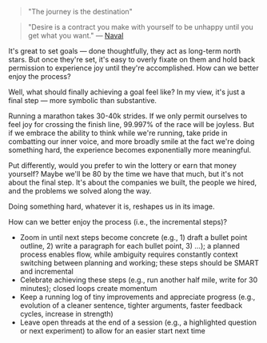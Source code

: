 >"The journey is the destination"

>"Desire is a contract you make with yourself to be unhappy until you get what you want." 
>— [Naval](https://www.navalmanack.com/almanack-of-naval-ravikant/every-desire-is-a-chosen-unhappiness)

It's great to set goals — done thoughtfully, they act as long-term north stars. But once they're set, it's easy to overly fixate on them and hold back permission to experience joy until they're accomplished. How can we better enjoy the process? 

Well, what should finally achieving a goal feel like? In my view, it's just a final step — more symbolic than substantive.

Running a marathon takes 30-40k strides. If we only permit ourselves to feel joy for crossing the finish line, 99.997% of the race will be joyless. But if we embrace the ability to think while we're running, take pride in combatting our inner voice, and more broadly smile at the fact we're doing something hard, the experience becomes exponentially more meaningful.

Put differently, would you prefer to win the lottery or earn that money yourself? Maybe we'll be 80 by the time we have that much, but it's not about the final step. It's about the companies we built, the people we hired, and the problems we solved along the way. 

Doing something hard, whatever it is, reshapes us in its image. 

How can we better enjoy the process (i.e., the incremental steps)?
- Zoom in until next steps become concrete (e.g., 1) draft a bullet point outline, 2) write a paragraph for each bullet point, 3) ...); a planned process enables flow, while ambiguity requires constantly context switching between planning and working; these steps should be SMART and incremental
- Celebrate achieving these steps (e.g., run another half mile, write for 30 minutes); closed loops create momentum 
- Keep a running log of tiny improvements and appreciate progress (e.g., evolution of a cleaner sentence, tighter arguments, faster feedback cycles, increase in strength)
- Leave open threads at the end of a session (e.g., a highlighted question or next experiment) to allow for an easier start next time